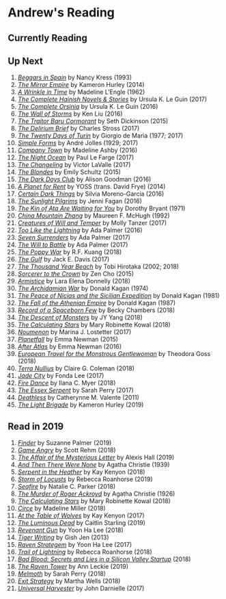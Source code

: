 # Andrew's Reading

## Currently Reading


## Up Next

1. [*Beggars in Spain*](https://books.google.com/books?isbn=0060733489) by Nancy Kress (1993)
1. [*The Mirror Empire*](https://books.google.com/books?id=Tls8CgAAQBAJ) by Kameron Hurley (2014)
1. [*A Wrinkle in Time*](https://books.google.com/books?id=r119-dYq0mwC) by Madeline L'Engle (1962)
1. [*The Complete Hainish Novels & Stories*](https://www.loa.org/books/554-the-hainish-novels-stories-boxed-set) by Ursula K. Le Guin (2017)
1. [*The Complete Orsinia*](https://www.loa.org/books/513-the-complete-orsinia) by Ursula K. Le Guin (2016)
1. [*The Wall of Storms*](https://books.google.com/books?id=EkqKCwAAQBAJ) by Ken Liu (2016)
1. [*The Traitor Baru Cormorant*](https://books.google.com/books?id=7VGNBwAAQBAJ) by Seth Dickinson (2015)
1. [*The Delirium Brief*](https://books.google.com/books?id=XGckDwAAQBAJ) by Charles Stross (2017)
1. [*The Twenty Days of Turin*](https://books.google.com/books?id=L1J8DAAAQBAJ) by Giorgio de Maria (1977; 2017)
1. [*Simple Forms*](https://books.google.com/books?id=QhJyCwAAQBAJ) by André Jolles (1929; 2017)
1. [*Company Town*](https://books.google.com/books?id=WbLPCgAAQBAJ) by Madeline Ashby (2016)
1. [*The Night Ocean*](https://books.google.com/books?id=lx2MDAAAQBAJ) by Paul Le Farge (2017)
1. [*The Changeling*](https://books.google.com/books?id=rJDbDgAAQBAJ) by Victor LaValle (2017)
1. [*The Blondes*](https://books.google.com/books/about/The_Blondes.html?id=FC6lBAAAQBAJ) by Emily Schultz (2015)
1. [*The Dark Days Club*](https://books.google.com/books/about/The_Dark_Days_Club.html?id=5ei-CQAAQBAJ) by Alison Goodman (2016)
1. [*A Planet for Rent*](https://books.google.com/books?isbn=1632060086) by YOSS (trans. David Frye) (2014)
1. [*Certain Dark Things*](https://books.google.com/books?isbn=1250099099) by Silvia Moreno-Garcia (2016)
1. [*The Sunlight Pilgrims*](https://books.google.com/books?isbn=0553418882) by Jenni Fagan (2016)
1. [*The Kin of Ata Are Waiting for You*](https://books.google.com/books?id=kIp65gZQM40C) by Dorothy Bryant (1971)
1. [*China Mountain Zhang*](https://books.google.com/books?isbn=1466827130) by Maureen F. McHugh (1992)
1. [*Creatures of Will and Temper*](https://books.google.com/books?id=uC62DQAAQBAJ) by Molly Tanzer (2017)
1. [*Too Like the Lightning*](https://books.google.com/books?id=RuWUCgAAQBAJ) by Ada Palmer (2016)
1. [*Seven Surrenders*](https://books.google.com/books?id=bLcsDAAAQBAJ) by Ada Palmer (2017)
1. [*The Will to Battle*](https://books.google.com/books?id=cF3dDgAAQBAJ) by Ada Palmer (2017)
1. [*The Poppy War*](https://books.google.com/books?id=c74wDwAAQBAJ) by R.F. Kuang (2018)
1. [*The Gulf*](https://books.google.com/books?id=BfZ2tAEACAAJ) by Jack E. Davis (2017)
1. [*The Thousand Year Beach*](https://books.google.com/books?id=up93swEACAAJ) by Tobi Hirotaka (2002; 2018)
1. [*Sorcerer to the Crown*](https://books.google.com/books?id=C-ZJBgAAQBAJ) by Zen Cho (2015)
1. [*Armistice*](https://books.google.com/books?isbn=1250173558) by Lara Elena Donnelly (2018)
1. [*The Archidamian War*](https://books.google.com/books?id=iIApuAEACAAJ) by Donald Kagan (1974)
1. [*The Peace of Nicias and the Sicilian Expedition*](https://books.google.com/books?id=OEXxtgEACAAJ) by Donald Kagan (1981)
1. [*The Fall of the Athenian Empire*](https://books.google.com/books?id=DNNCnTmLbPYC) by Donald Kagan (1987)
1. [*Record of a Spaceborn Few*](https://books.google.com/books?id=pdI0DwAAQBAJ&hl=en) by Becky Chambers (2018)
1. [*The Descent of Monsters*](https://books.google.com/books?isbn=1250165849) by JY Yang (2018)
1. [*The Calculating Stars*](https://books.google.com/books?isbn=146686124X) by Mary Robinette Kowal (2018)
1. [*Noumenon*](https://books.google.com/books?isbn=0062497855) by Marina J. Lostetter (2017)
1. [*Planetfall*](https://books.google.com/books?isbn=0698404327) by Emma Newman (2015)
1. [*After Atlas*](https://books.google.com/books?isbn=0425282406) by Emma Newman (2016)
1. [*European Travel for the Monstrous Gentlewoman*](https://books.google.com/books?isbn=1481466550) by Theodora Goss (2018)
1. [*Terra Nullius*](https://books.google.com/books?isbn=1618731521) by Claire G. Coleman (2018)
1. [*Jade City*](https://books.google.com/books?isbn=0316440892) by Fonda Lee (2017)
1. [*Fire Dance*](https://books.google.com/books/?id=h8BODwAAQBAJ) by Ilana C. Myer (2018)
1. [*The Essex Serpent*](https://books.google.com/books?id=9T0YDQAAQBAJ) by Sarah Perry (2017)
1. [*Deathless*](https://books.google.com/books?id=usPreJ4IgOsC) by Catherynne M. Valente (2011)
1. [*The Light Brigade*](https://books.google.com/books/about/The_Light_Brigade.html?id=2eaKDwAAQBAJ) by Kameron Hurley (2019)

## Read in 2019

1. [*Finder*](https://books.google.com/books/about/Finder.html?id=3LNiDwAAQBAJ&source=kp_book_description) by Suzanne Palmer (2019)
1. [*Game Angry*](https://theangrygm.com/game-angry-book-launch/) by Scott Rehm (2018)
1. [*The Affair of the Mysterious Letter*](https://books.google.com/books/about/The_Affair_of_the_Mysterious_Letter.html?id=SuVvDwAAQBAJ&source=kp_book_description) by Alexis Hall (2019)
1. [*And Then There Were None*](https://books.google.com/books?isbn=0312979479) by Agatha Christie (1939)
1. [*Serpent in the Heather*](https://books.google.com/books/about/Serpent_in_the_Heather.html?id=UfUxDwAAQBAJ&source=kp_book_description) by Kay Kenyon (2018)
1. [*Storm of Locusts*](https://books.google.com/books/about/Storm_of_Locusts.html?id=XD1qDwAAQBAJ&source=kp_book_description) by Rebecca Roanhorse (2019)
1. [*Seafire*](https://books.google.com/books?id=WtpmDwAAQBAJ) by Natalie C. Parker (2018)
1. [*The Murder of Roger Ackroyd*](https://books.google.com/books?id=jLUPkkcWpjQC) by Agatha Christie (1926)
1. [*The Calculating Stars*](https://books.google.com/books/about/The_Calculating_Stars.html?id=jvoyDwAAQBAJ) by Mary Robinette Kowal (2018)
1. [*Circe*](https://books.google.com/books/about/Circe_eBook_Axis_360.html?id=LCyWtQEACAAJ) by Madeline Miller (2018)
1. [*At the Table of Wolves*](https://books.google.com/books/about/At_the_Table_of_Wolves.html?id=tdBMDQAAQBAJ) by Kay Kenyon (2017)
1. [*The Luminous Dead*](https://books.google.com/books/about/The_Luminous_Dead.html?id=GzBkDwAAQBAJ) by Caitlin Starling (2019)
1. [*Revenant Gun*](https://books.google.com/books?id=N2dNDwAAQBAJ) by Yoon Ha Lee (2018)
1. [*Tiger Writing*](https://books.google.com/books/about/Tiger_Writing.html?id=5YyBXx92Ki0C) by Gish Jen (2013)
1. [*Raven Strategem*](https://books.google.com/books/about/Raven_Stratagem.html?id=1ZExvgAACAAJ) by Yoon Ha Lee (2017)
1. [*Trail of Lightning*](https://books.google.com/books?isbn=1534413510) by Rebecca Roanhorse (2018)
1. [*Bad Blood: Secrets and Lies in a Silicon Valley Startup*](https://books.google.com/books?isbn=1524731668) (2018)
1. [*The Raven Tower*](https://books.google.com/books?isbn=0316388718) by Ann Leckie (2019)
1. [*Melmoth*](https://books.google.com/books?isbn=0062856413) by Sarah Perry (2018)
1. [*Exit Strategy*](https://books.google.com/books?isbn=1250185467) by Martha Wells (2018)
1. [*Universal Harvester*](https://books.google.com/books?isbn=0374714029) by John Darnielle (2017)
